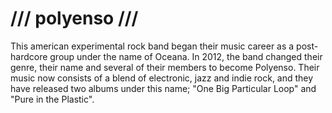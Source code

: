/// polyenso ///
=================
This american experimental rock band began their music career as a post-hardcore group under the name of Oceana.
In 2012, the band changed their genre, their name and several of their members to become Polyenso. Their music now consists of a blend of electronic, jazz and indie rock, and they have released two albums under this name; "One Big Particular Loop" and "Pure in the Plastic".
